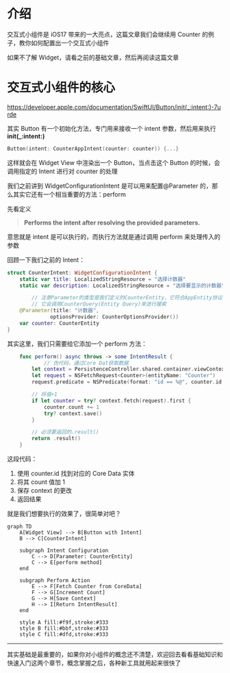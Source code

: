 # 介绍

交互式小组件是 iOS17 带来的一大亮点，这篇文章我们会继续用 Counter 的例子，教你如何配置出一个交互式小组件

如果不了解 Widget，请看之前的基础文章，然后再阅读这篇文章

# 交互式小组件的核心

https://developer.apple.com/documentation/SwiftUI/Button/init(_:intent:)-7urde

其实 Button 有一个初始化方法，专门用来接收一个 intent 参数，然后用来执行**init(\_:intent:)**

```swift
Button(intent: CounterAppIntent(counter: counter)) {...}
```

这样就会在 Widget View 中渲染出一个 Button，当点击这个 Button 的时候，会调用指定的 Intent 进行对 counter 的处理

我们之前讲到 WidgetConfigurationIntent 是可以用来配置@Parameter 的，那么其实它还有一个相当重要的方法：perform

先看定义

> **Performs the intent after resolving the provided parameters.**

意思就是 intent 是可以执行的，而执行方法就是通过调用 perform 来处理传入的参数

回顾一下我们之前的 Intent：

```swift
struct CounterIntent: WidgetConfigurationIntent {
    static var title: LocalizedStringResource = "选择计数器"
    static var description: LocalizedStringResource = "选择要显示的计数器"

		// 注意Parameter的类型是我们定义的CounterEntity，它符合AppEntity协议
		// 它会调用CounterQuery(Entity Query)来进行搜索
    @Parameter(title: "计数器",
              optionsProvider: CounterOptionsProvider())
    var counter: CounterEntity
}

```

其实这里，我们只需要给它添加一个 perform 方法：

```swift
    func perform() async throws -> some IntentResult {
		    // 伪代码，通过Core Dat获取数据
        let context = PersistenceController.shared.container.viewContext
        let request = NSFetchRequest<Counter>(entityName: "Counter")
        request.predicate = NSPredicate(format: "id == %@", counter.id as CVarArg)

        // 将值+1
        if let counter = try? context.fetch(request).first {
            counter.count += 1
            try? context.save()
        }

        // 必须要返回的.result()
        return .result()
    }
```

这段代码：

1. 使用 counter.id 找到对应的 Core Data 实体
2. 将其 count 值加 1
3. 保存 context 的更改
4. 返回结果

就是我们想要执行的效果了，很简单对吧？

```mermaid
graph TD
    A[Widget View] --> B[Button with Intent]
    B --> C[CounterIntent]

    subgraph Intent Configuration
        C --> D[Parameter: CounterEntity]
        C --> E[perform method]
    end

    subgraph Perform Action
        E --> F[Fetch Counter from CoreData]
        F --> G[Increment Count]
        G --> H[Save Context]
        H --> I[Return IntentResult]
    end

    style A fill:#f9f,stroke:#333
    style B fill:#bbf,stroke:#333
    style C fill:#dfd,stroke:#333
```

---

其实基础是最重要的，如果你对小组件的概念还不清楚，欢迎回去看看基础知识和快速入门这两个章节，概念掌握之后，各种新工具就用起来很快了
